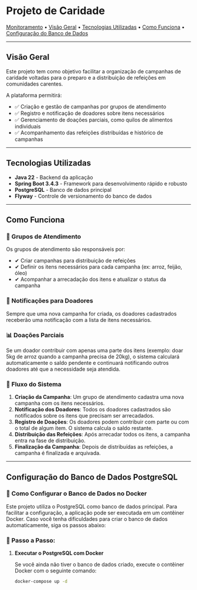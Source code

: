 # Projeto de Caridade

[Monitoramento](#monitoramento) • [Visão Geral](#visão-geral) • [Tecnologias Utilizadas](#tecnologias-utilizadas) • [Como Funciona](#como-funciona) • [Configuração do Banco de Dados](#configuração-do-banco-de-dados)

---

## Visão Geral

Este projeto tem como objetivo facilitar a organização de campanhas de caridade voltadas para o preparo e a distribuição de refeições em comunidades carentes.

A plataforma permitirá:
- ✅ Criação e gestão de campanhas por grupos de atendimento
- ✅ Registro e notificação de doadores sobre itens necessários
- ✅ Gerenciamento de doações parciais, como quilos de alimentos individuais
- ✅ Acompanhamento das refeições distribuídas e histórico de campanhas

---

## Tecnologias Utilizadas

- **Java 22** - Backend da aplicação
- **Spring Boot 3.4.3** - Framework para desenvolvimento rápido e robusto
- **PostgreSQL** - Banco de dados principal
- **Flyway** - Controle de versionamento do banco de dados

---

## Como Funciona

### 🏡 Grupos de Atendimento

Os grupos de atendimento são responsáveis por:
- ✔ Criar campanhas para distribuição de refeições
- ✔ Definir os itens necessários para cada campanha (ex: arroz, feijão, óleo)
- ✔ Acompanhar a arrecadação dos itens e atualizar o status da campanha

### 📩 Notificações para Doadores

Sempre que uma nova campanha for criada, os doadores cadastrados receberão uma notificação com a lista de itens necessários.

### 📊 Doações Parciais

Se um doador contribuir com apenas uma parte dos itens (exemplo: doar 5kg de arroz quando a campanha precisa de 20kg), o sistema calculará automaticamente o saldo pendente e continuará notificando outros doadores até que a necessidade seja atendida.

### 🔄 Fluxo do Sistema

1. **Criação da Campanha**: Um grupo de atendimento cadastra uma nova campanha com os itens necessários.
2. **Notificação dos Doadores**: Todos os doadores cadastrados são notificados sobre os itens que precisam ser arrecadados.
3. **Registro de Doações**: Os doadores podem contribuir com parte ou com o total de algum item. O sistema calcula o saldo restante.
4. **Distribuição das Refeições**: Após arrecadar todos os itens, a campanha entra na fase de distribuição.
5. **Finalização da Campanha**: Depois de distribuídas as refeições, a campanha é finalizada e arquivada.

---

## Configuração do Banco de Dados PostgreSQL

### 🐳 Como Configurar o Banco de Dados no Docker

Este projeto utiliza o PostgreSQL como banco de dados principal. Para facilitar a configuração, a aplicação pode ser executada em um contêiner Docker. Caso você tenha dificuldades para criar o banco de dados automaticamente, siga os passos abaixo:

### 📌 Passo a Passo:

1. **Executar o PostgreSQL com Docker**

   Se você ainda não tiver o banco de dados criado, execute o contêiner Docker com o seguinte comando:

   ```bash
   docker-compose up -d
